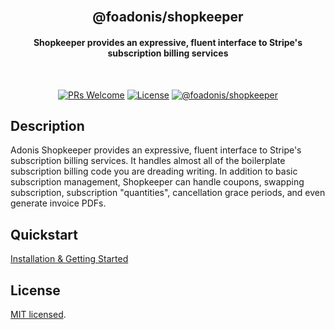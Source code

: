 <div align="center">
<br/>

## @foadonis/shopkeeper

#### Shopkeeper provides an expressive, fluent interface to Stripe's subscription billing services

<br/>
</div>

<div align="center">

[![PRs Welcome](https://img.shields.io/badge/PRs-Are%20welcome-brightgreen.svg?style=flat-square)](https://makeapullrequest.com) [![License](https://img.shields.io/github/license/FriendsOfAdonis/shopkeeper?label=License&style=flat-square)](LICENCE) [![@foadonis/shopkeeper](https://img.shields.io/npm/v/%40foadonis%2Fshopkeeper?style=flat-square)](https://www.npmjs.com/package/@foadonis/shopkeeper)

</div>

## Description

Adonis Shopkeeper provides an expressive, fluent interface to Stripe's subscription billing services. It handles almost all of the boilerplate subscription billing code you are dreading writing. In addition to basic subscription management, Shopkeeper can handle coupons, swapping subscription, subscription "quantities", cancellation grace periods, and even generate invoice PDFs.

## Quickstart

[Installation & Getting Started](https://friendsofadonis.github.io/docs/shopkeeper/getting-started)

## License

[MIT licensed](LICENSE.md).
